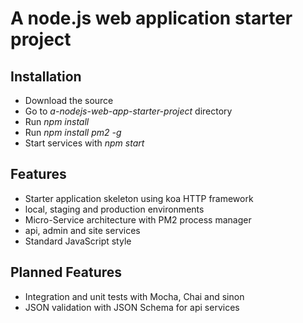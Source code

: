 # A node.js web application starter project

## Installation
- Download the source
- Go to *a-nodejs-web-app-starter-project* directory
- Run *npm install*
- Run *npm install pm2 -g*
- Start services with *npm start*

## Features
- Starter application skeleton using koa HTTP framework
- local, staging and production environments
- Micro-Service architecture with PM2 process manager
- api, admin and site services
- Standard JavaScript style

## Planned Features
- Integration and unit tests with Mocha, Chai and sinon
- JSON validation with JSON Schema for api services
